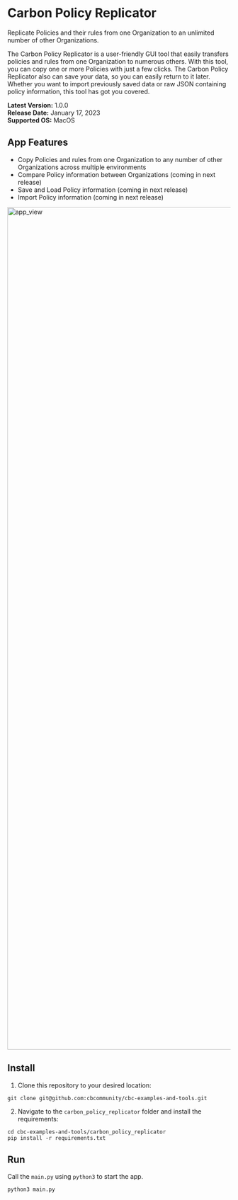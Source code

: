 # Carbon Policy Replicator
Replicate Policies and their rules from one Organization to an unlimited number of other Organizations.

The Carbon Policy Replicator is a user-friendly GUI tool that easily transfers policies and rules from one Organization to
numerous others. With this tool, you can copy one or more Policies with just a few clicks. The Carbon Policy Replicator also
can save your data, so you can easily return to it later. Whether you want to import previously saved data or raw
JSON containing policy information, this tool has got you covered.

**Latest Version:** 1.0.0
<br>
**Release Date:** January 17, 2023
<br>
**Supported OS:** MacOS


## App Features

- Copy Policies and rules from one Organization to any number of other Organizations across multiple environments
- Compare Policy information between Organizations (coming in next release)
- Save and Load Policy information (coming in next release)
- Import Policy information (coming in next release)

<img width="1904" alt="app_view" src="https://user-images.githubusercontent.com/74309356/215456620-3be14907-fc9a-4480-9504-e19ae2182f3c.png">

## Install

1. Clone this repository to your desired location:

```shell
git clone git@github.com:cbcommunity/cbc-examples-and-tools.git
```

2. Navigate to the `carbon_policy_replicator` folder and install the requirements:

```shell
cd cbc-examples-and-tools/carbon_policy_replicator
pip install -r requirements.txt
```


## Run
Call the `main.py` using `python3` to start the app.

```shell
python3 main.py
```
